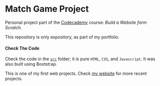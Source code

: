 # Match Game Project
Personal project part of the [Codecademy](https://codecademy.com) course: _Build a Website form Scratch_.

This repository is only expository, as part of my portfolio.

#### Check The Code
Check the code in the [`src`](https://github.com/RARM/match-game-project/tree/master/src) folder; it is pure `HTML`, `CSS`, and `Javascript`. It was also built using Bootstrap.

This is one of my first web projects. Check [my website](https://rodolfo.pro) for more recent projects.
